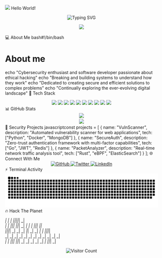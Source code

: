 <img src="https://github.com/TheDudeThatCode/TheDudeThatCode/blob/master/Assets/Hi.gif" width="29px"> Hello World!
<div align="center">
  <img src="https://readme-typing-svg.herokuapp.com?font=Fira+Code&size=32&duration=2800&pause=2000&color=00FF00&center=true&vCenter=true&width=940&lines=Welcome+to+my+digital+playground;Security+enthusiast+and+code+craftsman;Ethical+hacker+%7C+Developer+%7C+Problem+solver;Always+learning%2C+always+building" alt="Typing SVG" />
</div>
<p align="center">
  <img src="https://media.giphy.com/media/3oEjHWpiVIOGXT5l9m/giphy.gif" width="480" />
</p>
💻 About Me
bash#!/bin/bash

# About me
echo "Cybersecurity enthusiast and software developer passionate about ethical hacking"
echo "Breaking and building systems to understand how they work"
echo "Dedicated to creating secure and efficient solutions to complex problems"
echo "Continually exploring the ever-evolving digital landscape"
🚀 Tech Stack
<div align="center">
  <img src="https://img.shields.io/badge/-Python-3776AB?style=for-the-badge&logo=python&logoColor=white" />
  <img src="https://img.shields.io/badge/-JavaScript-F7DF1E?style=for-the-badge&logo=javascript&logoColor=black" />
  <img src="https://img.shields.io/badge/-Go-00ADD8?style=for-the-badge&logo=go&logoColor=white" />
  <img src="https://img.shields.io/badge/-Rust-000000?style=for-the-badge&logo=rust&logoColor=white" />
  <img src="https://img.shields.io/badge/-Docker-2496ED?style=for-the-badge&logo=docker&logoColor=white" />
  <img src="https://img.shields.io/badge/-Linux-FCC624?style=for-the-badge&logo=linux&logoColor=black" />
  <img src="https://img.shields.io/badge/-Kali_Linux-557C94?style=for-the-badge&logo=kali-linux&logoColor=white" />
  <img src="https://img.shields.io/badge/-Bash-4EAA25?style=for-the-badge&logo=gnu-bash&logoColor=white" />
  <img src="https://img.shields.io/badge/-AWS-232F3E?style=for-the-badge&logo=amazon-aws&logoColor=white" />
  <img src="https://img.shields.io/badge/-Git-F05032?style=for-the-badge&logo=git&logoColor=white" />
</div>
📊 GitHub Stats
<div align="center">
  <img src="https://github-readme-streak-stats.herokuapp.com/?user=YourUsername&theme=chartreuse-dark&hide_border=true" />
</div>
<div align="center">
  <img src="https://github-readme-stats.vercel.app/api?username=YourUsername&show_icons=true&theme=chartreuse-dark&hide_border=true&count_private=true" />
</div>
🔐 Security Projects
javascriptconst projects = [
  {
    name: "VulnScanner",
    description: "Automated vulnerability scanner for web applications",
    tech: ["Python", "Docker", "MongoDB"]
  },
  {
    name: "SecureAuth",
    description: "Zero-trust authentication framework with multi-factor capabilities",
    tech: ["Go", "JWT", "Redis"]
  },
  {
    name: "PacketAnalyzer",
    description: "Real-time network traffic analysis tool",
    tech: ["Rust", "eBPF", "ElasticSearch"]
  }
];
🌐 Connect With Me
<div align="center">
  <a href="https://github.com/YourUsername" target="_blank">
    <img src="https://img.shields.io/badge/GitHub-100000?style=for-the-badge&logo=github&logoColor=white" alt="GitHub" />
  </a>
  <a href="https://twitter.com/YourUsername" target="_blank">
    <img src="https://img.shields.io/badge/Twitter-1DA1F2?style=for-the-badge&logo=twitter&logoColor=white" alt="Twitter" />
  </a>
  <a href="https://www.linkedin.com/in/YourUsername" target="_blank">
    <img src="https://img.shields.io/badge/LinkedIn-0077B5?style=for-the-badge&logo=linkedin&logoColor=white" alt="LinkedIn" />
  </a>
</div>
⚡ Terminal Activity
<div align="center">
  <img src="https://raw.githubusercontent.com/Platane/snk/output/github-contribution-grid-snake-dark.svg" alt="Snake animation" />
</div>
🔥 Hack The Planet
                                                    
 _|    _|                      _|              _|_|_|_|_|  _|                      
 _|    _|    _|_|_|    _|_|_|  _|  _|      _|      _|      _|_|_|      _|_|        
 _|_|_|_|  _|    _|  _|        _|_|          _|    _|      _|    _|  _|_|_|_|      
 _|    _|  _|    _|  _|        _|  _|    _|      _|        _|    _|  _|            
 _|    _|    _|_|_|    _|_|_|  _|    _|  _|      _|        _|    _|    _|_|_|  _|
<div align="center">
  <img src="https://profile-counter.glitch.me/YourUsername/count.svg" alt="Visitor Count" />
</div>
<!-- Replace YourUsername with your actual GitHub username throughout this document -->
